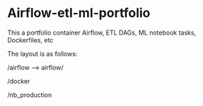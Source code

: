# Airflow-etl-ml-portfolio
This a portfolio container Airflow, ETL DAGs, ML notebook tasks, Dockerfiles, etc

The layout is as follows:

/airflow
  --> airflow/

/docker

/nb_production
